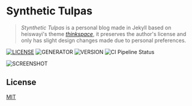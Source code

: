 # Synthetic Tulpas

> *Stynthetic Tulpas* is a personal blog made in Jekyll based on heiswayi's theme [*thinkspace*](https://github.com/heiswayi/thinkspace), it preserves the author's license and only has slight design changes made due to personal preferences.

[![LICENSE](https://img.shields.io/badge/license-MIT-blue.svg)](LICENSE) ![GENERATOR](https://img.shields.io/badge/made_with-jekyll-blue.svg) ![VERSION](https://img.shields.io/badge/current_version-2.5-green.svg)  ![CI Pipeline Status](https://github.com/VerifiedGruber/blog/workflows/Jekyll%20site%20CI/badge.svg)

![SCREENSHOT](https://i.imgur.com/JjONoFn.png)

## License

[MIT](LICENSE.md)

